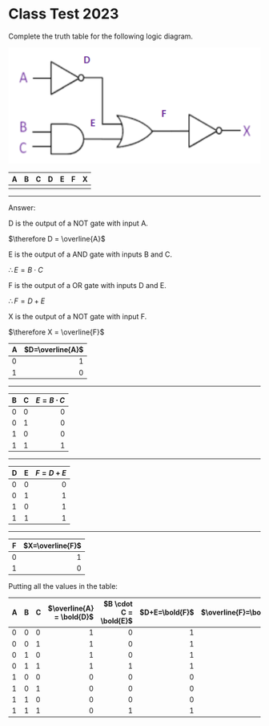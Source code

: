 
# Class Test 2023

Complete the truth table for the following logic diagram.

![Figure 1](images/2023-class-test/figure-1.png)

| A | B | C | D | E | F | X |
|---|---|---|---|---|---|---|
|   |   |   |   |   |   |   |

---

Answer:

D is the output of a NOT gate with input A.

$\therefore D = \overline{A}$

E is the output of a AND gate with inputs B and C.

$\therefore E = B \cdot C$

F is the output of a OR gate with inputs D and E.

$\therefore F = D + E$

X is the output of a NOT gate with input F.

$\therefore X = \overline{F}$

| A | $D=\overline{A}$ |
|---|-----------------:|
| 0 |                1 |
| 1 |                0 |

---

| B | C | $E=B \cdot C$ |
|---|---|--------------:|
| 0 | 0 |             0 |
| 0 | 1 |             0 |
| 1 | 0 |             0 |
| 1 | 1 |             1 |

---

| D | E | $F=D+E$ |
|---|---|--------:|
| 0 | 0 |       0 |
| 0 | 1 |       1 |
| 1 | 0 |       1 |
| 1 | 1 |       1 |

---

| F | $X=\overline{F}$ |
|---|-----------------:|
| 0 |                1 |
| 1 |                0 |

Putting all the values in the table:

| A | B | C | $\overline{A} = \bold{D}$ | $B \cdot C = \bold{E}$ | $D+E=\bold{F}$ | $\overline{F}=\bold{X}$ |
|---|---|---|--------------------------:|-----------------------:|---------------:|------------------------:|
| 0 | 0 | 0 |                         1 |                      0 |              1 |                       0 |
| 0 | 0 | 1 |                         1 |                      0 |              1 |                       0 |
| 0 | 1 | 0 |                         1 |                      0 |              1 |                       0 |
| 0 | 1 | 1 |                         1 |                      1 |              1 |                       0 |
| 1 | 0 | 0 |                         0 |                      0 |              0 |                       1 |
| 1 | 0 | 1 |                         0 |                      0 |              0 |                       1 |
| 1 | 1 | 0 |                         0 |                      0 |              0 |                       1 |
| 1 | 1 | 1 |                         0 |                      1 |              1 |                       0 |
